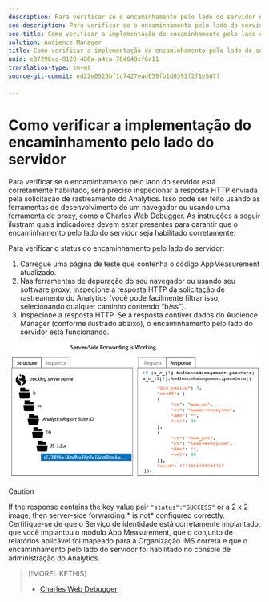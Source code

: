 ```yaml
---
description: Para verificar se o encaminhamento pelo lado do servidor está corretamente habilitado, será preciso inspecionar a resposta HTTP enviada pela solicitação de rastreamento do Analytics. Isso pode ser feito usando as ferramentas de desenvolvimento de um navegador ou usando uma ferramenta de proxy, como o Charles Web Debugger. As instruções a seguir ilustram quais indicadores devem estar presentes para garantir que o encaminhamento pelo lado do servidor seja habilitado corretamente.
seo-description: Para verificar se o encaminhamento pelo lado do servidor está corretamente habilitado, será preciso inspecionar a resposta HTTP enviada pela solicitação de rastreamento do Analytics. Isso pode ser feito usando as ferramentas de desenvolvimento de um navegador ou usando uma ferramenta de proxy, como o Charles Web Debugger. As instruções a seguir ilustram quais indicadores devem estar presentes para garantir que o encaminhamento pelo lado do servidor seja habilitado corretamente.
seo-title: Como verificar a implementação do encaminhamento pelo lado do servidor
solution: Audience Manager
title: Como verificar a implementação do encaminhamento pelo lado do servidor
uuid: e37296cc-0120-486a-a4ca-78d648cf6a11
translation-type: tm+mt
source-git-commit: ed22e0520bf1c7427ead039fb1d0391f2f1e567f

---
```



# Como verificar a implementação do encaminhamento pelo lado do servidor

Para verificar se o encaminhamento pelo lado do servidor está corretamente habilitado, será preciso inspecionar a resposta HTTP enviada pela solicitação de rastreamento do Analytics. Isso pode ser feito usando as ferramentas de desenvolvimento de um navegador ou usando uma ferramenta de proxy, como o Charles Web Debugger. As instruções a seguir ilustram quais indicadores devem estar presentes para garantir que o encaminhamento pelo lado do servidor seja habilitado corretamente.

Para verificar o status do encaminhamento pelo lado do servidor:

1. Carregue uma página de teste que contenha o código AppMeasurement atualizado.
1. Nas ferramentas de depuração do seu navegador ou usando seu software proxy, inspecione a resposta HTTP da solicitação de rastreamento do Analytics (você pode facilmente filtrar isso, selecionando qualquer caminho contendo “b/ss”).
1. Inspecione a resposta HTTP. Se a resposta contiver dados do Audience Manager (conforme ilustrado abaixo), o encaminhamento pelo lado do servidor está funcionando.

![](assets/ssf-succeed.png)

>[!CAUTION]
>
>If the response contains the key value pair `"status":"SUCCESS"` or a 2 x 2 image, then server-side forwarding * is not* configured correctly. Certifique-se de que o Serviço de identidade está corretamente implantado, que você implantou o módulo App Measurement, que o conjunto de relatórios aplicável foi mapeado para a Organização IMS correta e que o encaminhamento pelo lado do servidor foi habilitado no console de administração do Analytics.

>[!MORELIKETHIS]
>
>* [Charles Web Debugger](https://www.charlesproxy.com/)


